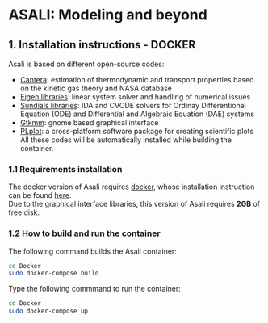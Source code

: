 # **ASALI: Modeling and beyond**

## **1. Installation instructions - DOCKER**
Asali is based on different open-source codes:
* [Cantera](https://cantera.org/): estimation of thermodynamic and transport properties based on the kinetic gas theory and NASA database
* [Eigen libraries](http://eigen.tuxfamily.org/index.php?title=Main_Page): linear system solver and handling of numerical issues
* [Sundials libraries](https://computation.llnl.gov/projects/sundials): IDA and CVODE solvers for Ordinay Differentional Equation (ODE) and Differential and Algebraic Equation (DAE) systems
* [Gtkmm](https://www.gtkmm.org/en/): gnome based graphical interface
* [PLplot](http://plplot.org/): a cross-platform software package for creating scientific plots
All these codes will be automatically installed while building the container.

### 1.1 Requirements installation
The docker version of Asali requires [docker](https://docs.docker.com/), whose installation instruction can be found [here](https://docs.docker.com/engine/install/).  
Due to the graphical interface libraries, this version of Asali requires **2GB** of free disk.

### 1.2 How to build and run the container
The following command builds the Asali container:  
```bash
cd Docker  
sudo docker-compose build
```
Type the following commmand to run the container: 
```bash
cd Docker  
sudo docker-compose up
```
